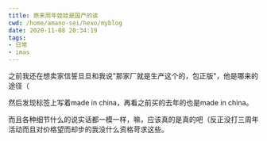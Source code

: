 ```yaml
---
title: 原来周年娃娃是国产的诶
cwd: /home/amano-sei/hexo/myblog
date: 2020-11-08 20:34:19
tags:
- 日常
- imas
---
```


之前我还在想卖家信誓旦旦和我说"那家厂就是生产这个的，包正版"，他是哪来的途径（

然后发现标签上写着made in china，再看之前买的去年的也是made in china。

而且各种细节什么的说实话都一模一样，嘛，应该真的是真的吧（反正没打三周年活动而且对价格望而却步的我没什么资格苛求这些。

